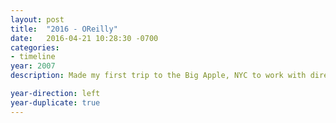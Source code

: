 ```yaml
---
layout: post
title:  "2016 - OReilly"
date:   2016-04-21 10:28:30 -0700
categories:
- timeline
year: 2007
description: Made my first trip to the Big Apple, NYC to work with directly with the brands Kenneth Cole NY, Roberto Cavalli, Tom Ford, and more.

year-direction: left
year-duplicate: true
---
```

